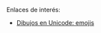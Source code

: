 

Enlaces de interés:
* [Dibujos en Unicode: emojis](https://www.mclibre.org/consultar/htmlcss/html/html-unicode-dibujos.html)
